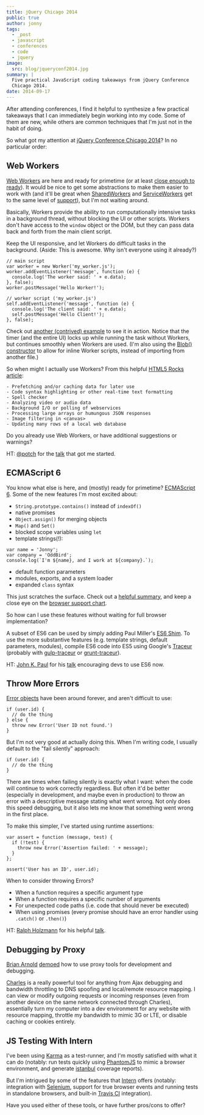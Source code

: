 ```yaml
---
title: jQuery Chicago 2014
public: true
author: jonny
tags:
  - _post
  - javascript
  - conferences
  - code
  - jquery
image:
  src: blog/jqueryconf2014.jpg
summary: |
  Five practical JavaScript coding takeaways from jQuery Conference
  Chicago 2014.
date: 2014-09-17
---
```


After attending conferences, I find it helpful to synthesize a few
practical takeaways that I can immediately begin working into my code.
Some of them are new, while others are common techniques that I'm just
not in the habit of doing.

So what got my attention at [jQuery Conference Chicago 2014]? In no
particular order:

[jquery conference chicago 2014]: http://events.jquery.org/2014/chicago/

## Web Workers

[Web Workers] are here and ready for primetime (or at least [close
enough to ready]). It would be nice to get some abstractions to make
them easier to work with (and it'll be great when [SharedWorkers] and
[ServiceWorkers] get to the same level of [support]), but I'm not
waiting around.

Basically, Workers provide the ability to run computationally intensive
tasks in a background thread, without blocking the UI or other scripts.
Workers don't have access to the `window` object or the DOM, but they
can pass data back and forth from the main client script.

Keep the UI responsive, and let Workers do difficult tasks in the
background. (Aside: This is awesome. Why isn't everyone using it
already?)

    // main script
    var worker = new Worker('my_worker.js');
    worker.addEventListener('message', function (e) {
      console.log('The worker said: ' + e.data);
    }, false);
    worker.postMessage('Hello Worker!');

    // worker script ('my_worker.js')
    self.addEventListener('message', function (e) {
      console.log('The client said: ' + e.data);
      self.postMessage('Hello Client!');
    }, false);

Check out [another (contrived) example] to see it in action. Notice that
the timer (and the entire UI) locks up while running the task without
Workers, but continues smoothly when Workers are used. (I'm also using
the [Blob() constructor] to allow for inline Worker scripts, instead of
importing from another file.)

So when might I actually use Workers? From this helpful [HTML5 Rocks
article][]:

    - Prefetching and/or caching data for later use
    - Code syntax highlighting or other real-time text formatting
    - Spell checker
    - Analyzing video or audio data
    - Background I/O or polling of webservices
    - Processing large arrays or humungous JSON responses
    - Image filtering in <canvas>
    - Updating many rows of a local web database

Do you already use Web Workers, or have additional suggestions or
warnings?

HT: [@potch] for the [talk] that got me started.

[web workers]: https://developer.mozilla.org/en-US/docs/Web/Guide/Performance/Using_web_workers
[close enough to ready]: http://caniuse.com/#feat=webworkers
[sharedworkers]: https://developer.mozilla.org/en-US/docs/Web/API/SharedWorker
[serviceworkers]: https://developer.mozilla.org/en-US/docs/Web/API/ServiceWorker_API
[support]: http://caniuse.com/#feat=sharedworkers
[another (contrived) example]: http://codepen.io/jgerigmeyer/pen/vKixI
[blob() constructor]: https://developer.mozilla.org/en-US/docs/Web/API/Blob.Blob
[html5 rocks article]: http://www.html5rocks.com/en/tutorials/workers/basics/
[@potch]: http://twitter.com/potch
[talk]: http://potch.github.io/workers-talk/

## ECMAScript 6

You know what else is here, and (mostly) ready for primetime?
[ECMAScript 6]. Some of the new features I'm most excited about:

- `String.prototype.contains()` instead of `indexOf()`
- native promises
- `Object.assign()` for merging objects
- `Map()` and `Set()`
- blocked scope variables using `let`
- template strings(!):

<!-- -->

    var name = 'Jonny';
    var company = 'OddBird';
    console.log(`I'm ${name}, and I work at ${company}.`);

- default function parameters
- modules, exports, and a system loader
- expanded `class` syntax

This just scratches the surface. Check out a [helpful summary], and keep
a close eye on the [browser support chart].

So how can I use these features without waiting for full browser
implementation?

A subset of ES6 can be used by simply adding Paul Miller's [ES6 Shim].
To use the more substantive features (e.g. template strings, default
parameters, modules), compile ES6 code into ES5 using Google's [Traceur]
(probably with [gulp-traceur] or [grunt-traceur]).

HT: [John K. Paul] for his [talk][1] encouraging devs to use ES6 now.

[ecmascript 6]: http://wiki.ecmascript.org/doku.php?id=harmony:specification_drafts#draft_specification_for_es.next_ecma-262_edition_6
[helpful summary]: http://git.io/es6features
[browser support chart]: http://kangax.github.io/compat-table/es6/
[es6 shim]: http://github.com/paulmillr/es6-shim/
[traceur]: http://github.com/google/traceur-compiler
[gulp-traceur]: http://github.com/sindresorhus/gulp-traceur
[grunt-traceur]: http://github.com/aaronfrost/grunt-traceur
[john k. paul]: http://twitter.com/johnkpaul
[1]: http://johnkpaul.github.io/presentations/jqcon/2014/es6-now/

## Throw More Errors

[Error objects] have been around forever, and aren't difficult to use:

    if (user.id) {
      // do the thing
    } else {
      throw new Error('User ID not found.')
    }

But I'm not very good at actually doing this. When I'm writing code, I
usually default to the "fail silently" approach:

    if (user.id) {
      // do the thing
    }

There are times when failing silently is exactly what I want: when the
code will continue to work correctly regardless. But often it'd be
better (especially in development, and maybe even in production) to
throw an error with a descriptive message stating what went wrong. Not
only does this speed debugging, but it also lets me know that something
went wrong in the first place.

To make this simpler, I've started using runtime assertions:

    var assert = function (message, test) {
      if (!test) {
        throw new Error('Assertion failed: ' + message);
      }
    };

    assert('User has an ID', user.id);

When to consider throwing Errors?

- When a function requires a specific argument type
- When a function requires a specific number of arguments
- For unexpected code paths (i.e. code that should never be executed)
- When using promises (every promise should have an error handler
  using `.catch()` or `.then()`)

HT: [Ralph Holzmann] for his helpful [talk][2].

[error objects]: https://developer.mozilla.org/en-US/docs/Web/JavaScript/Reference/Global_Objects/Error
[ralph holzmann]: http://twitter.com/rlph
[2]: http://blog.ralphholzmann.com/presentations/2014/jquerychicago/throw_new_error.pdf

## Debugging by Proxy

[Brian Arnold][] [demoed] how to use proxy tools for development and
debugging.

[Charles] is a really powerful tool for anything from Ajax debugging and
bandwidth throttling to DNS spoofing and local/remote resource mapping.
I can view or modify outgoing requests or incoming responses (even from
another device on the same network connected through Charles),
essentially turn my computer into a dev environment for any website with
resource mapping, throttle my bandwidth to mimic 3G or LTE, or disable
caching or cookies entirely.

[brian arnold]: http://twitter.com/brianarn
[demoed]: http://www.randomthink.net/presentations/jqcon-chicago-2014-beyond-devtools/presentation/
[charles]: http://www.charlesproxy.com/

## JS Testing With Intern

I've been using [Karma] as a test-runner, and I'm mostly satisfied with
what it can do (notably: run tests quickly using [PhantomJS] to mimic a
browser environment, and generate [istanbul] coverage reports).

But I'm intrigued by some of the features that [Intern] offers (notably:
integration with [Selenium], support for true browser events and running
tests in standalone browsers, and built-in [Travis CI] integration).

Have you used either of these tools, or have further pros/cons to offer?

[karma]: http://karma-runner.github.io/
[phantomjs]: http://phantomjs.org/
[istanbul]: http://gotwarlost.github.io/istanbul/
[intern]: http://theintern.io/
[selenium]: http://www.seleniumhq.org/
[travis ci]: https://travis-ci.com/
